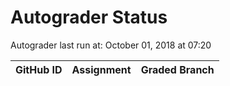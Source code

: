 # Autograder Status
Autograder last run at: October 01, 2018 at 07:20

| GitHub ID | Assignment | Graded Branch |
|-----------|------------|---------------|
